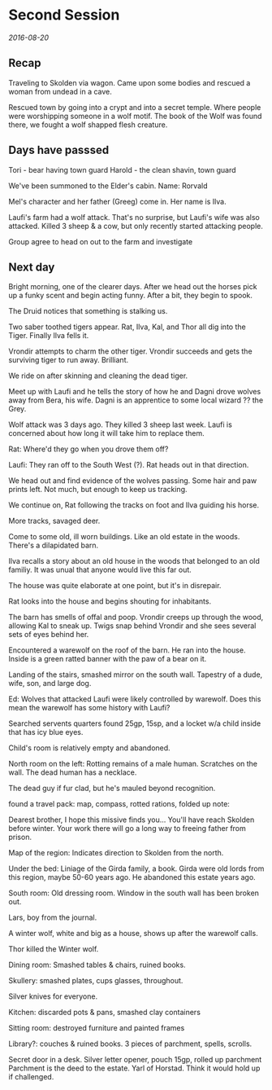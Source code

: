 # Second Session
_2016-08-20_

## Recap
Traveling to Skolden via wagon. Came upon some bodies and rescued a woman from undead in a cave.

Rescued town by going into a crypt and into a secret temple. Where people were worshipping
someone in a wolf motif.  The book of the Wolf was found there, we fought a wolf shapped
flesh creature.

## Days have passsed
Tori - bear having town guard
Harold - the clean shavin, town guard

We've been summoned to the Elder's cabin. Name: Rorvald

Mel's character and  her father (Greeg) come in. Her name is Ilva.

Laufi's farm had a wolf attack. That's no surprise, but Laufi's wife was also attacked.
Killed 3 sheep & a cow, but only recently started attacking people.

Group agree to head on out to the farm and investigate

## Next day

Bright morning, one of the clearer days. After we head out the horses pick
up a funky scent and begin acting funny. After a bit, they begin to spook.

The Druid notices that something is stalking us.

Two saber toothed tigers appear.
Rat, Ilva, Kal, and Thor all dig into the Tiger. Finally Ilva fells it.

Vrondir attempts to charm the other tiger. Vrondir succeeds and gets the
surviving tiger to run away. Brilliant.

We ride on after skinning and cleaning the dead tiger.

Meet up with Laufi and he tells the story of  how he and
Dagni drove wolves away from Bera, his wife. Dagni is an
apprentice to some local wizard ?? the Grey.

Wolf attack was 3 days ago. They killed 3 sheep last week.
Laufi is concerned about how long it will take him to replace them.

Rat: Where'd they go when you drove them off?

Laufi: They ran off to the South West (?). Rat heads out in that direction.

We head out and find evidence of the wolves passing. Some hair and paw prints
left. Not much, but enough to keep us tracking.

We continue on, Rat following the tracks on foot and Ilva guiding his horse.

More tracks, savaged deer.

Come to some old, ill worn buildings. Like an old estate in the woods.
There's a dilapidated barn.

Ilva recalls a story about an old house in the woods that belonged to an old
familiy. It was unual that anyone would live this far out.

The house was quite elaborate at one point, but it's in disrepair.

Rat looks into the house and begins shouting for inhabitants.

The barn has smells of offal and poop. Vrondir creeps up through the wood,
allowing Kal to sneak up. Twigs snap behind Vrondir and she sees several
sets of eyes behind her.

Encountered a warewolf on the roof of the barn. He ran into the house.
Inside is a green ratted banner with the paw of a bear on it.

Landing of the stairs, smashed mirror on the south wall.
Tapestry of a dude, wife, son, and large dog.

Ed: Wolves that attacked Laufi were likely controlled by warewolf.
Does this mean the warewolf has some history with Laufi?

Searched servents quarters found 25gp, 15sp, and a locket w/a child
inside that has icy blue eyes.

Child's room is relatively empty and abandoned.

North room on the left: Rotting remains of a male  human.
Scratches on the wall. The dead human has a necklace.

The dead guy if fur clad, but he's mauled beyond recognition.

found a travel pack: map, compass, rotted rations, folded up note:

Dearest brother, I hope this missive finds you... You'll have reach
Skolden before winter.  Your work there will go a long way to
freeing father from prison.

Map of the region: Indicates direction to Skolden from the north.

Under the bed: Liniage of the Girda family, a book. Girda were
old lords from this region, maybe 50-60 years ago. He abandoned
this estate years ago.

South room: Old dressing room.
Window in the south wall has been broken out.

Lars, boy from the journal.

A winter wolf, white and big as a house,
shows up after the warewolf calls.

Thor killed the Winter wolf.

Dining room:
Smashed tables & chairs, ruined books.

Skullery:
smashed plates, cups glasses, throughout.

Silver knives for everyone.

Kitchen:
discarded pots & pans, smashed clay containers

Sitting room:
destroyed furniture and painted frames

Library?:
couches & ruined books. 3 pieces of parchment, spells, scrolls.

Secret door in a desk.
Silver letter opener, pouch 15gp, rolled up parchment
Parchment is the deed to the estate. Yarl of Horstad.
Think it would hold up if challenged. 









